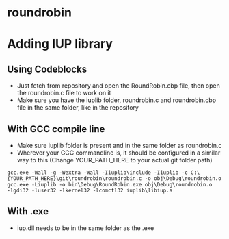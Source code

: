 # roundrobin
# Adding IUP library
## Using Codeblocks
- Just fetch from repository and open the RoundRobin.cbp file, then open the roundrobin.c file to work on it
- Make sure you have the iuplib folder, roundrobin.c and roundrobin.cbp file in the same folder, like in the repository

## With GCC compile line
- Make sure iuplib folder is present and in the same folder as roundrobin.c
- Wherever your GCC commandline is, it should be configured in a similar way to this (Change YOUR_PATH_HERE to your actual git folder path)
```
gcc.exe -Wall -g -Wextra -Wall -Iiuplib\include -Iiuplib -c C:\{YOUR_PATH_HERE}\git\roundrobin\roundrobin.c -o obj\Debug\roundrobin.o
gcc.exe -Liuplib -o bin\Debug\RoundRobin.exe obj\Debug\roundrobin.o   -lgdi32 -luser32 -lkernel32 -lcomctl32 iuplib\libiup.a
```

## With .exe
- iup.dll needs to be in the same folder as the .exe
